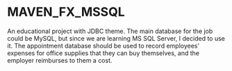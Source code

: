 # MAVEN_FX_MSSQL
An educational project with JDBC theme. The main database for the job could be MySQL, but since we are learning MS SQL Server, I decided to use it.
The appointment database should be used to record employees' expenses for office supplies that they can buy themselves, and the employer reimburses to them a cost.
